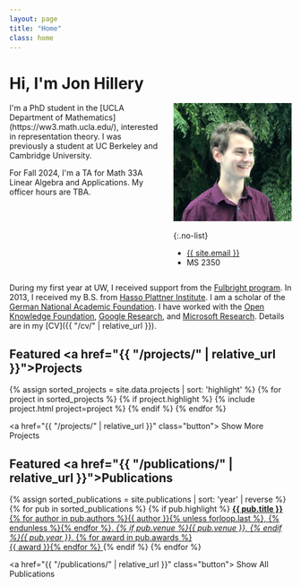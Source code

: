 ```yaml
---
layout: page
title: "Home"
class: home
---
```


# Hi, I'm Jon Hillery

<div class="columns" markdown="1">

<div class="intro" markdown="1">
I'm a PhD student in the [UCLA Department of Mathematics](https://ww3.math.ucla.edu/), interested in representation theory. I was previously a student at UC Berkeley and Cambridge University.

For Fall 2024, I'm a TA for Math 33A Linear Algebra and Applications. My officer hours are TBA.
</div>

<div class="me" markdown="1">
<picture>
  <source srcset='/images/jon_sfmoma.webp' type='image/webp' />
  <img
    src='/images/jon_sfmoma.jpg'
    alt='Dominik Moritz'>
</picture>

{:.no-list}
* <a href="mailto:{{ site.email }}">{{ site.email }}</a>
* MS 2350
</div>

</div>

During my first year at UW, I received support from the [Fulbright program](https://en.wikipedia.org/wiki/Fulbright_Program). In 2013, I received my B.S. from [Hasso Plattner Institute](https://hpi.de/). I am a scholar of the [German National Academic Foundation](http://www.studienstiftung.de/). I have worked with the [Open Knowledge Foundation](http://www.okfn.org), [Google Research](https://ai.google/research/), and [Microsoft Research](https://www.microsoft.com/en-us/research/group/vibe/). Details are in my [CV]({{ "/cv/" | relative_url }}).

## Featured <a href="{{ "/projects/" | relative_url }}">Projects</a>

<div class="featured-projects">
  {% assign sorted_projects = site.data.projects | sort: 'highlight' %}
  {% for project in sorted_projects %}
    {% if project.highlight %}
      {% include project.html project=project %}
    {% endif %}
  {% endfor %}
</div>

<a href="{{ "/projects/" | relative_url }}" class="button">
  <i class="fas fa-chevron-circle-right"></i>
  Show More Projects
</a>

## Featured <a href="{{ "/publications/" | relative_url }}">Publications</a>

<div class="featured-publications">
  {% assign sorted_publications = site.publications | sort: 'year' | reverse %}
  {% for pub in sorted_publications %}
    {% if pub.highlight %}
      <a href="{{ pub.pdf }}" class="publication">
        <strong>{{ pub.title }}</strong>
        <span class="authors">{% for author in pub.authors %}{{ author }}{% unless forloop.last %}, {% endunless %}{% endfor %}</span>.
        <i>{% if pub.venue %}{{ pub.venue }}, {% endif %}{{ pub.year }}</i>.
        {% for award in pub.awards %}<br/><span class="award"><i class="fas fa-{% if award == "Best Paper Award" %}trophy{% else %}award{% endif %}" aria-hidden="true"></i> {{ award }}</span>{% endfor %}
      </a>
    {% endif %}
  {% endfor %}
</div>

<a href="{{ "/publications/" | relative_url }}" class="button">
  <i class="fas fa-chevron-circle-right"></i>
  Show All Publications
</a>
